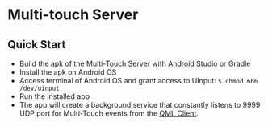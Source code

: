 # Multi-touch Server

## Quick Start

- Build the apk of the Multi-Touch Server with [Android Studio][android-studio] or Gradle
- Install the apk on Android OS
- Access terminal of Android OS and grant access to UInput: `$ chmod 666 /dev/uinput`
- Run the installed app
- The app will create a background service that constantly listens to 9999 UDP port for Multi-Touch events from the [QML Client](../QmlClient).

[android-studio]: https://developer.android.com/studio/index.html
